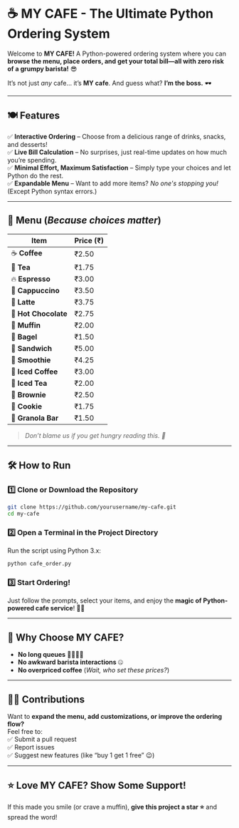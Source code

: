 # ☕ MY CAFE - The Ultimate Python Ordering System

Welcome to **MY CAFE!** A Python-powered ordering system where you can **browse the menu, place orders, and get your total bill—all with zero risk of a grumpy barista!** 😎  

It’s not just *any* cafe… it’s **MY cafe**. And guess what? **I’m the boss.** 🕶️  

---

## 🍽️ Features  
✅ **Interactive Ordering** – Choose from a delicious range of drinks, snacks, and desserts!  
✅ **Live Bill Calculation** – No surprises, just real-time updates on how much you’re spending.  
✅ **Minimal Effort, Maximum Satisfaction** – Simply type your choices and let Python do the rest.  
✅ **Expandable Menu** – Want to add more items? *No one's stopping you!* (Except Python syntax errors.)  

---

## 📜 Menu (*Because choices matter*)  

| Item          | Price (₹) |
|--------------|----------|
| ☕ **Coffee** | ₹2.50  |
| 🍵 **Tea** | ₹1.75  |
| 🔥 **Espresso** | ₹3.00  |
| 🍶 **Cappuccino** | ₹3.50  |
| 🥛 **Latte** | ₹3.75  |
| 🍫 **Hot Chocolate** | ₹2.75  |
| 🧁 **Muffin** | ₹2.00  |
| 🥯 **Bagel** | ₹1.50  |
| 🥪 **Sandwich** | ₹5.00  |
| 🍹 **Smoothie** | ₹4.25  |
| 🧊 **Iced Coffee** | ₹3.00  |
| 🧊 **Iced Tea** | ₹2.00  |
| 🍫 **Brownie** | ₹2.50  |
| 🍪 **Cookie** | ₹1.75  |
| 🌾 **Granola Bar** | ₹1.50  |

> *Don’t blame us if you get hungry reading this. 🤤*

---

## 🛠️ How to Run  

### 1️⃣ Clone or Download the Repository  
```bash
git clone https://github.com/yourusername/my-cafe.git
cd my-cafe
```

### 2️⃣ Open a Terminal in the Project Directory  
Run the script using Python 3.x:  
```bash
python cafe_order.py
```

### 3️⃣ Start Ordering!  
Just follow the prompts, select your items, and enjoy the **magic of Python-powered cafe service**! 🎩✨  

---

## 🎩 Why Choose MY CAFE?  
- **No long queues** 🚶‍♂️🚶‍♀️  
- **No awkward barista interactions** 🤐  
- **No overpriced coffee** (*Wait, who set these prices?*)  

---

## 👨‍💻 Contributions  
Want to **expand the menu, add customizations, or improve the ordering flow?**  
Feel free to:  
✅ Submit a pull request  
✅ Report issues  
✅ Suggest new features (like “buy 1 get 1 free” 😉)  

---

## ⭐ Love MY CAFE? Show Some Support!  
If this made you smile (or crave a muffin), **give this project a star ⭐** and spread the word!  
